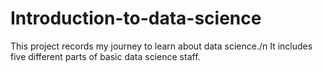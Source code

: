 # Introduction-to-data-science
This project records my journey to learn about data science./n
It includes five different parts of basic data science staff.
